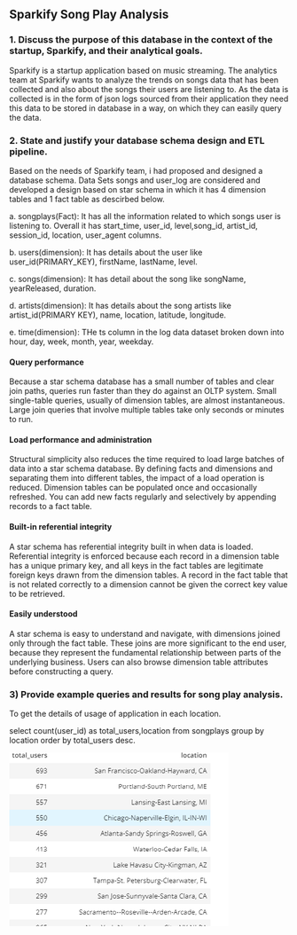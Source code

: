 ## Sparkify Song Play Analysis
### 1. Discuss the purpose of this database in the context of the startup, Sparkify, and their analytical goals.

   Sparkify is a startup application based on music streaming. The analytics team at Sparkify wants to analyze the trends on songs          data that has been collected and also about the songs their users are listening to. As the data is collected is in the form of          json logs sourced from their application they need this data to be stored in database in a way, on which they can easily query          the data.
    
### 2. State and justify your database schema design and ETL pipeline.
    
  Based on the needs of Sparkify team, i had proposed and designed a database schema. Data Sets songs and user_log are considered and     developed a design based on star schema in which it has 4 dimension tables and 1 fact table as descirbed below.
    
   a. songplays(Fact): It has all the information related to which songs user is listening to. Overall it has start_time, user_id,            level,song_id, artist_id, session_id, location, user_agent columns.
        
   b. users(dimension): It has details about the user like user_id(PRIMARY_KEY), firstName, lastName, level.
    
   c. songs(dimension): It has detail about the song like songName, yearReleased, duration.
    
   d. artists(dimension): It has details about the song artists like artist_id(PRIMARY KEY), name, location, latitude, longitude.
    
   e. time(dimension): THe ts column in the log data dataset broken down into  hour, day, week, month, year, weekday.
    
#### Query performance

Because a star schema database has a small number of tables and clear join paths, queries run faster than they do against an OLTP system. Small single-table queries, usually of dimension tables, are almost instantaneous. Large join queries that involve multiple tables take only seconds or minutes to run.


#### Load performance and administration

Structural simplicity also reduces the time required to load large batches of data into a star schema database. By defining facts and dimensions and separating them into different tables, the impact of a load operation is reduced. Dimension tables can be populated once and occasionally refreshed. You can add new facts regularly and selectively by appending records to a fact table.

#### Built-in referential integrity

A star schema has referential integrity built in when data is loaded. Referential integrity is enforced because each record in a dimension table has a unique primary key, and all keys in the fact tables are legitimate foreign keys drawn from the dimension tables. A record in the fact table that is not related correctly to a dimension cannot be given the correct key value to be retrieved.

#### Easily understood

A star schema is easy to understand and navigate, with dimensions joined only through the fact table. These joins are more significant to the end user, because they represent the fundamental relationship between parts of the underlying business. Users can also browse dimension table attributes before constructing a query.

### 3) Provide example queries and results for song play analysis.

To get the details of usage of application in each location.

select count(user_id) as total_users,location from songplays group by location order by total_users desc.

![](query_results.png)


        
        
